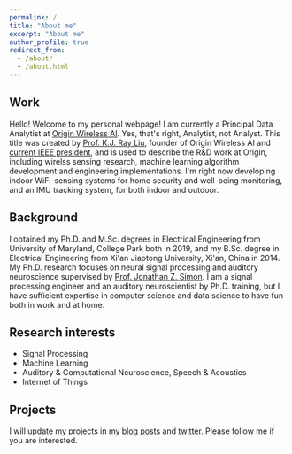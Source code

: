 ```yaml
---
permalink: /
title: "About me"
excerpt: "About me"
author_profile: true
redirect_from: 
  - /about/
  - /about.html
---
```


## Work
Hello! Welcome to my personal webpage! I am currently a Principal Data Analytist at [Origin Wireless AI](https://www.originwirelessai.com). Yes, that's right, Analytist, not Analyst. This title was created by [Prof. K.J. Ray Liu](http://www.cspl.umd.edu/kjrliu/), founder of Origin Wireless AI and [current IEEE president](https://www.ieee.org/about/corporate/election/index.html), and is used to describe the R&D work at Origin, including wirelss sensing research, machine learning algorithm development and engineering implementations. I'm right now developing indoor WiFi-sensing systems for home security and well-being monitoring, and an IMU tracking system, for both indoor and outdoor. 

## Background 
I obtained my Ph.D. and M.Sc. degrees in Electrical Engineering from University of Maryland, College Park both in 2019, and my B.Sc. degree in Electrical Engineering from Xi'an Jiaotong University, Xi'an, China in 2014. My Ph.D. research focuses on neural signal processing and auditory neuroscience supervised by [Prof. Jonathan Z. Simon](https://ece.umd.edu/clark/faculty/481/Jonathan-Simon). I am a signal processing engineer and an auditory neuroscientist by Ph.D. training, but I have sufficient expertise in computer science and data science to have fun both in work and at home.

## Research interests
- Signal Processing
- Machine Learning
- Auditory & Computational Neuroscience, Speech & Acoustics
- Internet of Things

## Projects
I will update my projects in my [blog posts](https://patrickzan.github.io/year-archive/) and [twitter](https://twitter.com/zan_peng). Please follow me if you are interested. 

